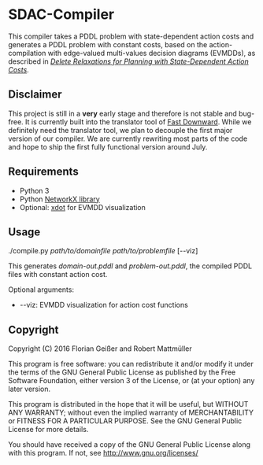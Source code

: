 SDAC-Compiler
==================================
This compiler takes a PDDL problem with state-dependent action costs and generates a PDDL problem with constant costs, based on the action-compilation with edge-valued multi-values decision diagrams (EVMDDs), as described in 
[*Delete Relaxations for Planning with State-Dependent Action Costs*](http://gki.informatik.uni-freiburg.de/papers/geisser-etal-ijcai2015.pdf).

Disclaimer
----------
This project is still in a __very__ early stage and therefore is not stable and bug-free. It is currently built into the translator tool of [Fast Downward](http://www.fast-downward.org/). While we definitely need the translator tool, we plan to decouple the first major version of our compiler. We are currently rewriting most parts of the code and hope to ship the first fully functional version around July.

Requirements
----------
- Python 3
- Python [NetworkX library](https://networkx.github.io/)
- Optional: [xdot](https://pypi.python.org/pypi/xdot) for EVMDD visualization

Usage
----------
./compile.py *path/to/domainfile* *path/to/problemfile* [--viz]

This generates *domain-out.pddl* and *problem-out.pddl*, the compiled PDDL files with constant action cost.

Optional arguments:
- --viz: EVMDD visualization for action cost functions

Copyright
--------

Copyright (C) 2016 Florian Geißer and Robert Mattmüller

This program is free software: you can redistribute it and/or modify
it under the terms of the GNU General Public License as published by
the Free Software Foundation, either version 3 of the License, or
(at your option) any later version.

This program is distributed in the hope that it will be useful,
but WITHOUT ANY WARRANTY; without even the implied warranty of
MERCHANTABILITY or FITNESS FOR A PARTICULAR PURPOSE.  See the
GNU General Public License for more details.

You should have received a copy of the GNU General Public License
along with this program.  If not, see <http://www.gnu.org/licenses/>
